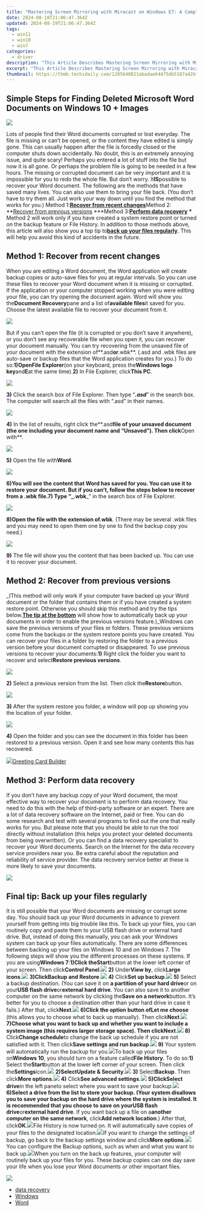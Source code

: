 ```yaml
---
title: "Mastering Screen Mirroring with Miracast on Windows E7: A Complete Overview"
date: 2024-08-18T21:06:47.364Z
updated: 2024-08-19T21:06:47.364Z
tags:
  - win11
  - win10
  - win7
categories:
  - driver
description: "This Article Describes Mastering Screen Mirroring with Miracast on Windows E7: A Complete Overview"
excerpt: "This Article Describes Mastering Screen Mirroring with Miracast on Windows E7: A Complete Overview"
thumbnail: https://thmb.techidaily.com/1285640821abadae64475db5187a42bfa0d643a297eba82ebbb288218a3b2d87.jpg
---
```


## Simple Steps for Finding Deleted Microsoft Word Documents on Windows 10 + Images

![](https://images.drivereasy.com/wp-content/uploads/2017/10/img_59f6ec66e0685.png)

Lots of people find their Word documents corrupted or lost everyday. The file is missing or can’t be opened, or the content they have edited is simply gone. This can usually happen after the file is forcedly closed or the computer shuts down accidentally. No doubt, this is an extremely annoying issue, and quite scary! Perhaps you entered a lot of stuff into the file but now it is all gone. Or perhaps the problem file is going to be needed in a few hours. The missing or corrupted document can be very important and it is impossible for you to redo the whole file. But don’t worry. It**IS**possible to recover your Word document. The following are the methods that have saved many lives. You can also use them to bring your file back. (You don’t have to try them all. Just work your way down until you find the method that works for you.) Method 1:[**Recover from recent changes**](https://tools.techidaily.com/drivereasy/download/)Method 2: **[Recover from previous versions](https://tools.techidaily.com/drivereasy/download/) \***Method 3:[**Perform data recovery**](https://tools.techidaily.com/drivereasy/download/) **\*** Method 2 will work only if you have created a system restore point or turned on the backup feature or File History. In addition to those methods above, this article will also show you a top tip to[**back up your files regularly**](https://tools.techidaily.com/drivereasy/download/). This will help you avoid this kind of accidents in the future.

## Method 1: Recover from recent changes

When you are editing a Word document, the Word application will create backup copies or auto-save files for you at regular intervals. So you can use these files to recover your Word document when it is missing or corrupted. If the application or your computer stopped working when you were editing your file, you can try opening the document again. Word will show you the**Document Recovery**pane and a list of**available files**it saved for you. Choose the latest available file to recover your document from it.

![](https://images.drivereasy.com/wp-content/uploads/2017/10/img_59f6fa665126b.png)

But if you can’t open the file (it is corrupted or you don’t save it anywhere), or you don’t see any recoverable file when you open it, you can recover your document manually. You can try recovering from the unsaved file of your document with the extension of**.asd**or**.wbk**. (.asd and .wbk files are auto-save or backup files that the Word application creates for you.) To do so:**1)**Open**File Explorer**(on your keyboard, press the**Windows logo key**and**E**at the same time).**2)** In File Explorer, click**This PC**.

![](https://images.drivereasy.com/wp-content/uploads/2017/10/img_59f6fe96edbca.jpg)

**3)** Click the search box of File Explorer. Then type “_**.asd**_” in the search box. The computer will search all the files with “.asd” in their names.

![](https://images.drivereasy.com/wp-content/uploads/2017/10/img_59f6ff8a887c6.png)

**4)** In the list of results, right click the**.asd**file of your unsaved document (the one including your document name and “Unsaved”). Then click**Open with**.

![](https://images.drivereasy.com/wp-content/uploads/2017/10/img_59f7e381a3e17.jpg)

**5)** Open the file with**Word**.

![](https://images.drivereasy.com/wp-content/uploads/2017/10/img_59f702aa3a705.png)

**6)**You will see the content that Word has saved for you. You can use it to restore your document. But if you can’t, follow the steps below to recover from a .wbk file.**7)** Type “_**.wbk**_” in the search box of File Explorer.

![](https://images.drivereasy.com/wp-content/uploads/2017/10/img_59f7ecb062ac3.png)

**8)**Open the file with the extension of**.wbk**. (There may be several .wbk files and you may need to open them one by one to find the backup copy you need.)

![](https://images.drivereasy.com/wp-content/uploads/2017/10/img_59f7ef9c4c3db.jpg)

**9)** The file will show you the content that has been backed up. You can use it to recover your document.

## Method 2: Recover from previous versions

 _(This method will only work if your computer have backed up your Word document or the folder that contains them or if you have created a system restore point. Otherwise you should skip this method and try the tips below.[**The tip at the bottom**](https://tools.techidaily.com/drivereasy/download/) will show how to automatically back up your documents in order to enable the previous versions feature.)_Windows can save the previous versions of your files or folders. These previous versions come from the backups or the system restore points you have created. You can recover your files in a folder by restoring the folder to a previous version before your document corrupted or disappeared. To use previous versions to recover your documents:**1)** Right click the folder you want to recover and select**Restore previous versions**.

![](https://images.drivereasy.com/wp-content/uploads/2017/10/img_59f8238ac54eb.jpg)

**2)** Select a previous version from the list. Then click the**Restore**button.

![](https://images.drivereasy.com/wp-content/uploads/2017/10/img_59f7f673cc468.png)

**3)** After the system restore you folder, a window will pop up showing you the location of your folder.

![](https://images.drivereasy.com/wp-content/uploads/2017/10/img_59f7f7769689d.png)

**4)** Open the folder and you can see the document in this folder has been restored to a previous version. Open it and see how many contents this has recovered.

<!-- affiliate ads begin -->
<a href="https://secure.2checkout.com/order/checkout.php?PRODS=2067133&QTY=1&AFFILIATE=108875&CART=1"><img src="https://www.pearlmountainsoft.com/n_img/product/gcb/banScrn.jpg" border="0">Greeting Card Builder</a>
<!-- affiliate ads end -->
## Method 3: Perform data recovery

If you don’t have any backup copy of your Word document, the most effective way to recover your document is to perform data recovery. You need to do this with the help of third-party software or an expert. There are a lot of data recovery software on the Internet, paid or free. You can do some research and test with several programs to find out the one that really works for you. But please note that you should be able to run the tool directly without installation (this helps you protect your deleted documents from being overwritten). Or you can find a data recovery specialist to recover your Word documents. Search on the Internet for the data recovery service providers near you. Be extra careful about the reputation and reliability of service provider. The data recovery service better at these is more likely to save your documents.

<!-- affiliate ads begin -->
<a href="https://estore.winxdvd.com/order/checkout.php?PRODS=12653808&QTY=1&AFFILIATE=108875&CART=1"><img src="https://www.winxdvd.com/affiliate/new-banner/wt-500x500.jpg" border="0"></a>
<!-- affiliate ads end -->
## Final tip: Back up your files regularly

It is still possible that your Word documents are missing or corrupt some day. You should back up your Word documents in advance to prevent yourself from getting into big trouble like this. To back up your files, you can routinely copy and paste them to your USB flash drive or external hard drive. But, instead of doing this manually, you can ask your Windows system can back up your files automatically. There are some differences between backing up your files on Windows 10 and on Windows 7\. The following steps will show you the different processes on these systems. If you are using**Windows 7**:**1)**Click the**Start**button at the lower left corner of your screen. Then click**Control Panel**.![](https://images.drivereasy.com/wp-content/uploads/2017/10/img_59edb64de0911.jpg) **2)** Under**View by**, click**Large icons**.![](https://images.drivereasy.com/wp-content/uploads/2017/10/img_59edb6e26b70a.jpg) **3)**Click**Backup and Restore**.![](https://images.drivereasy.com/wp-content/uploads/2017/10/img_59edb7192b08b.jpg) **4)** Click**Set up backup**.![](https://images.drivereasy.com/wp-content/uploads/2017/10/img_59edb796a67b6.jpg) **5)** Select a backup destination. (You can save it on **a partition of your hard drive**or on your**USB flash drive**or**external hard drive**. You can also save it to another computer on the same network by clicking the**Save on a network**button. It’s better for you to choose a destination other than your hard drive in case it fails.) After that, click**Next**.![](https://images.drivereasy.com/wp-content/uploads/2017/10/img_59edbb5cecef7.jpg) **6)**Click the option button of**Let me choose** (this allows you to choose what to back up manually). Then click**Next**.![](https://images.drivereasy.com/wp-content/uploads/2017/10/img_59edbd337d399.jpg) **7)**Choose what you want to back up and whether you want to include a system image (this requires larger storage space). Then click**Next**.![](https://images.drivereasy.com/wp-content/uploads/2017/10/img_59edbda6df21f.jpg) **8)** Click**Change schedule**to change the back up schedule if you are not satisfied with it. Then click**Save settings and run backup**.![](https://images.drivereasy.com/wp-content/uploads/2017/10/img_59edbe5c7c029.jpg) **9)** Your system will automatically run the backup for you.![](https://images.drivereasy.com/wp-content/uploads/2017/10/img_59edbfcd8413e.jpg)To back up your files on**Windows 10**, you should turn on a feature called**File History**. To do so:**1)** Select the**Start**button at the lower left corner of your screen. Then click the**Settings**icon.![](https://images.drivereasy.com/wp-content/uploads/2017/10/img_59edc15a8c889.png) **2)**Select**Update & Security**.![](https://images.drivereasy.com/wp-content/uploads/2017/10/img_59edc2e084454.png) **3)** Select**Backup**. Then click**More options**.![](https://images.drivereasy.com/wp-content/uploads/2017/10/img_59edc322c7cee.jpg) **4)** Click**See advanced settings**.![](https://images.drivereasy.com/wp-content/uploads/2017/10/img_59edc35927405.png) **5)**Click**Select drive**in the left paneto select where you want to save your backup.![](https://images.drivereasy.com/wp-content/uploads/2017/10/img_59eea722a8862.png) **6)**Select a drive from the list to store your backup. (Your system disallows you to save your backup on the hard drive where the system is installed. It is recommended that you choose to save on your**USB flash drive**or**external hard drive**. If you want back up a file on a**another computer on the same network**, click**Add network location**.) After that, click**OK**.![](https://images.drivereasy.com/wp-content/uploads/2017/10/img_59edc5379b716.png)File History is now turned on. It will automatically save copies of your files to the designated location.![](https://images.drivereasy.com/wp-content/uploads/2017/10/img_59edc5bd46507.png)If you want to change the settings of backup, go back to the backup settings window and click**More options**.![](https://images.drivereasy.com/wp-content/uploads/2017/10/img_59edc6337d321.jpg)You can configure the Backup options, such as when and what you want to back up.![](https://images.drivereasy.com/wp-content/uploads/2017/10/img_59edc6b452853.png)When you turn on the back up features, your computer will routinely back up your files for you. These backup copies can one day save your life when you lose your Word documents or other important files.

<!-- affiliate ads begin -->
<a href="https://store.revouninstaller.com/order/checkout.php?PRODS=27889512&QTY=1&AFFILIATE=108875&CART=1"><img src="https://secure.avangate.com/images/merchant/4282ec8de8c9be897e7aff4aa231b1a4/728__90.jpg" border="0"></a>
<!-- affiliate ads end -->
* [data recovery](https://tools.techidaily.com/drivereasy/download/)
* [Windows](https://tools.techidaily.com/drivereasy/download/)
* [Word](https://tools.techidaily.com/drivereasy/download/)

<ins class="adsbygoogle"
     style="display:block"
     data-ad-format="autorelaxed"
     data-ad-client="ca-pub-7571918770474297"
     data-ad-slot="1223367746"></ins>



<ins class="adsbygoogle"
     style="display:block"
     data-ad-client="ca-pub-7571918770474297"
     data-ad-slot="8358498916"
     data-ad-format="auto"
     data-full-width-responsive="true"></ins>


